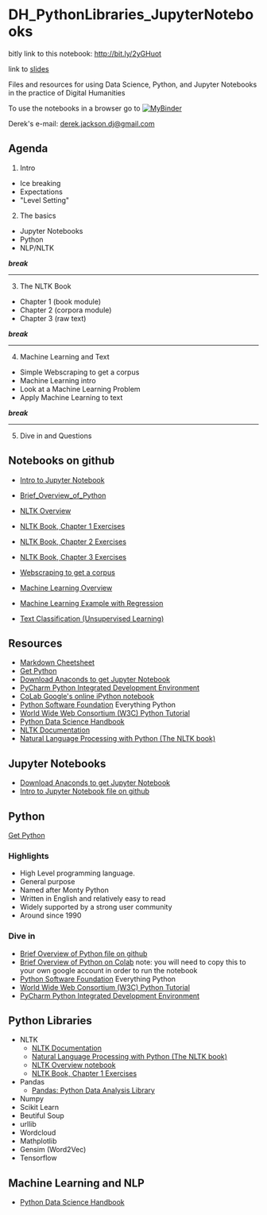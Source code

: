 # DH_PythonLibraries_JupyterNotebooks
bitly link to this notebook: http://bit.ly/2yGHuot

link to [slides](https://derekjjackson.github.io/DH_PythonLibraries_JupyterNotebooks/#slide=1)

Files and resources for using Data Science, Python, and Jupyter Notebooks in the practice of Digital Humanities

To use the notebooks in a browser go to [![MyBinder](https://mybinder.org/badge.svg)](https://mybinder.org/v2/gh/derekjjackson/DH_PythonLibraries_JupyterNotebooks.git/master)

Derek's e-mail: derek.jackson.dj@gmail.com

## Agenda
1. Intro
  * Ice breaking
  * Expectations
  * "Level Setting"
2. The basics
  * Jupyter Notebooks
  * Python
  * NLP/NLTK

***break***
  
  <hr/>
  
3. The NLTK Book
  * Chapter 1 (book module)
  * Chapter 2 (corpora module)
  * Chapter 3 (raw text)

***break***
 
  <hr/>
  
4. Machine Learning and Text
 * Simple Webscraping to get a corpus
 * Machine Learning intro
 * Look at a Machine Learning Problem
 * Apply Machine Learning to text

***break***
  
  <hr/>
  
5. Dive in and Questions

## Notebooks on github

* [Intro to Jupyter Notebook](https://github.com/derekjjackson/DH_PythonLibraries_JupyterNotebooks/blob/master/Intro%20to%20Jupyter%20Notebooks.ipynb)
* [Brief_Overview_of_Python](https://github.com/derekjjackson/DH_PythonLibraries_JupyterNotebooks/blob/master/Brief_Overview_of_Python.ipynb)
* [NLTK Overview](https://github.com/derekjjackson/DH_PythonLibraries_JupyterNotebooks/blob/master/NLTK_Overview.ipynb)

* [NLTK Book, Chapter 1 Exercises](https://github.com/derekjjackson/DH_PythonLibraries_JupyterNotebooks/blob/master/NLTK_Book_Chapter_1_exercises.ipynb)
* [NLTK Book, Chapter 2 Exercises](https://github.com/derekjjackson/DH_PythonLibraries_JupyterNotebooks/blob/master/NLTK_Book_Chapter_2_exercises.ipynb)
* [NLTK Book, Chapter 3 Exercises](https://github.com/derekjjackson/DH_PythonLibraries_JupyterNotebooks/blob/master/NLTK_Book_Chapter_3_exercises.ipynb)
* [Webscraping to get a corpus](https://github.com/derekjjackson/DH_PythonLibraries_JupyterNotebooks/blob/master/Collecting%20a%20corpus%20from%20the%20web%20(wordcloud%20and%20word2vec).ipynb)
* [Machine Learning Overview](https://github.com/derekjjackson/DH_PythonLibraries_JupyterNotebooks/blob/master/Overview%20of%20Machine%20Learning%2C%20Data%20Science%2C%20and%20Python%20Libraries.ipynb)
* [Machine Learning Example with Regression](https://github.com/derekjjackson/DH_PythonLibraries_JupyterNotebooks/blob/master/Machine%20Learning%20Process%20Overview_Regression.ipynb)
* [Text Classification (Unsupervised Learning)](https://github.com/derekjjackson/DH_PythonLibraries_JupyterNotebooks/blob/master/Text%20Classification.ipynb)


## Resources

* [Markdown Cheetsheet](https://github.com/adam-p/markdown-here/wiki/Markdown-Cheatsheet)
* [Get Python](https://www.python.org/downloads/)
* [Download Anaconds to get Jupyter Notebook](https://www.anaconda.com/download/)
* [PyCharm Python Integrated Development Environment](https://www.jetbrains.com/pycharm-edu/download)
* [CoLab Google's online iPython notebook](https://colab.research.google.com/notebooks/welcome.ipynb)
* [Python Software Foundation](https://www.python.org/) Everything Python
* [World Wide Web Consortium (W3C) Python Tutorial](https://www.w3schools.com/python/)
* [Python Data Science Handbook](https://jakevdp.github.io/PythonDataScienceHandbook/)
* [NLTK Documentation](https://www.nltk.org/#)
* [Natural Language Processing with Python (The NLTK book)](https://www.nltk.org/book/)

## Jupyter Notebooks

* [Download Anaconds to get Jupyter Notebook](https://www.anaconda.com/download/)
* [Intro to Jupyter Notebook file on github](https://github.com/derekjjackson/DH_PythonLibraries_JupyterNotebooks/blob/master/Intro%20to%20Jupyter%20Notebooks.ipynb)

## Python
[Get Python](https://www.python.org/downloads/)
### Highlights
* High Level programming language. 
* General purpose
* Named after Monty Python
* Written in English and relatively easy to read
* Widely supported by a strong user community
* Around since 1990

### Dive in
* [Brief Overview of Python file on github](https://github.com/derekjjackson/DH_PythonLibraries_JupyterNotebooks/blob/master/Brief_Overview_of_Python.ipynb)
* [Brief Overview of Python on Colab](https://colab.research.google.com/drive/17jhYh0D70mCiNc8p5bybOsiESSMO4DQN)
note: you will need to copy this to your own google account in order to run the notebook 
* [Python Software Foundation](https://www.python.org/) Everything Python
* [World Wide Web Consortium (W3C) Python Tutorial](https://www.w3schools.com/python/)
* [PyCharm Python Integrated Development Environment](https://www.jetbrains.com/pycharm-edu/download)

## Python Libraries

* NLTK
  - [NLTK Documentation](https://www.nltk.org/#)<br/>
  - [Natural Language Processing with Python (The NLTK book)](https://www.nltk.org/book/)<br/>
  - [NLTK Overview notebook](https://github.com/derekjjackson/DH_PythonLibraries_JupyterNotebooks/blob/master/NLTK_Overview.ipynb)<br/>
  - [NLTK Book, Chapter 1 Exercises](https://github.com/derekjjackson/DH_PythonLibraries_JupyterNotebooks/blob/master/NLTK_Book_Chapter_1_exercises.ipynb)
* Pandas
  - [Pandas: Python Data Analysis Library](http://pandas.pydata.org/)
* Numpy
* Scikit Learn
* Beutiful Soup
* urllib
* Wordcloud
* Mathplotlib
* Gensim (Word2Vec)
* Tensorflow

## Machine Learning and NLP
* [Python Data Science Handbook](https://jakevdp.github.io/PythonDataScienceHandbook/)


